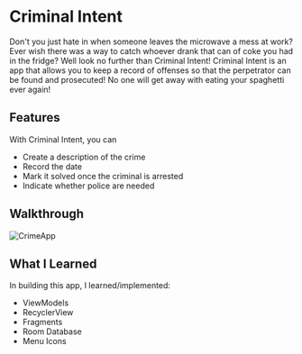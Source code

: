 # Criminal Intent 

Don't you just hate in when someone leaves the microwave a mess at work? Ever wish there
was a way to catch whoever drank that can of coke you had in the fridge? Well look no further
than Criminal Intent! Criminal Intent is an app that allows you to keep a record of offenses 
so that the perpetrator can be found and prosecuted! No one will get away with eating your 
spaghetti ever again!

## Features 

With Criminal Intent, you can
 - Create a description of the crime
 - Record the date
 - Mark it solved once the criminal is arrested
 - Indicate whether police are needed
 

## Walkthrough

![CrimeApp](https://user-images.githubusercontent.com/48270610/111233581-85c2c200-85aa-11eb-9f78-ccc304fc780d.gif)

## What I Learned

In building this app, I learned/implemented:

  * ViewModels
  * RecyclerView
  * Fragments 
  * Room Database
  * Menu Icons
